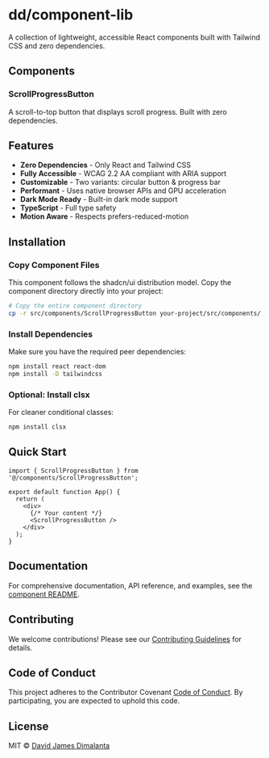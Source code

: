 # dd/component-lib

A collection of lightweight, accessible React components built with Tailwind CSS and zero dependencies.

## Components

### ScrollProgressButton

A scroll-to-top button that displays scroll progress. Built with zero dependencies.

## Features

- **Zero Dependencies** - Only React and Tailwind CSS
- **Fully Accessible** - WCAG 2.2 AA compliant with ARIA support
- **Customizable** - Two variants: circular button & progress bar
- **Performant** - Uses native browser APIs and GPU acceleration
- **Dark Mode Ready** - Built-in dark mode support
- **TypeScript** - Full type safety
- **Motion Aware** - Respects prefers-reduced-motion

## Installation

### Copy Component Files

This component follows the shadcn/ui distribution model. Copy the component directory directly into your project:

```bash
# Copy the entire component directory
cp -r src/components/ScrollProgressButton your-project/src/components/
```

### Install Dependencies

Make sure you have the required peer dependencies:

```bash
npm install react react-dom
npm install -D tailwindcss
```

### Optional: Install clsx

For cleaner conditional classes:

```bash
npm install clsx
```

## Quick Start

```tsx
import { ScrollProgressButton } from '@/components/ScrollProgressButton';

export default function App() {
  return (
    <div>
      {/* Your content */}
      <ScrollProgressButton />
    </div>
  );
}
```

## Documentation

For comprehensive documentation, API reference, and examples, see the [component README](src/components/ScrollProgressButton/README.md).

## Contributing

We welcome contributions! Please see our [Contributing Guidelines](CONTRIBUTING.md) for details.

## Code of Conduct

This project adheres to the Contributor Covenant [Code of Conduct](CODE_OF_CONDUCT.md). By participating, you are expected to uphold this code.

## License

MIT © [David James Dimalanta](LICENSE)
